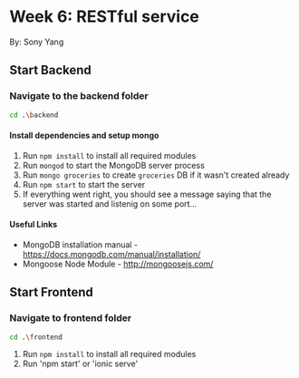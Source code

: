 # Week 6: RESTful service
By: Sony Yang

## Start Backend

### Navigate to the backend folder

```bash
cd .\backend
```

#### Install dependencies and setup mongo

1. Run `npm install` to install all required modules
2. Run `mongod` to start the MongoDB server process
3. Run `mongo groceries` to create `groceries` DB if it wasn't created already
4. Run `npm start` to start the server
5. If everything went right, you should see a message saying that the server was started and listenig on some port...

#### Useful Links
* MongoDB installation manual - https://docs.mongodb.com/manual/installation/
* Mongoose Node Module - http://mongoosejs.com/

## Start Frontend

### Navigate to frontend folder
```bash
cd .\frontend
```
1. Run `npm install` to install all required modules
2. Run 'npm start' or 'ionic serve'


